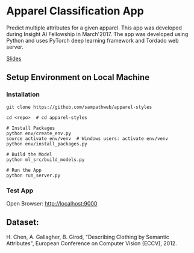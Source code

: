 # Apparel Classification App

Predict multiple attributes for a given apparel. This app was developed during Insight AI Fellowship in March'2017.  The app was developed using Python and uses PyTorch deep learning framework and Tordado web server.

[Slides](http://sampathweb.com/apparel-styles/)

## Setup Environment on Local Machine

### Installation

```
git clone https://github.com/sampathweb/apparel-styles

cd <repo>  # cd apparel-styles

# Install Packages
python env/create_env.py
source activate env/venv  # Windows users: activate env/venv
python env/install_packages.py

# Build the Model
python ml_src/build_models.py

# Run the App
python run_server.py
````

### Test App

Open Browser:  [http://localhost:9000](http://localhost:9000)


## Dataset:

H. Chen, A. Gallagher, B. Girod, "Describing Clothing by Semantic Attributes", European Conference on Computer Vision (ECCV), 2012.

